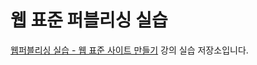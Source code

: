 # 웹 표준 퍼블리싱 실습

[웹퍼블리싱 실습 - 웹 표준 사이트 만들기](https://edu.goorm.io/learn/lecture/16941/%25EC%259B%25B9%25ED%258D%25BC%25EB%25B8%2594%25EB%25A6%25AC%25EC%258B%25B1-%25EC%258B%25A4%25EC%258A%25B5-%25EC%259B%25B9-%25ED%2591%259C%25EC%25A4%2580-%25EC%2582%25AC%25EC%259D%25B4%25ED%258A%25B8-%25EB%25A7%258C%25EB%2593%25A4%25EA%25B8%25B0%E2%80%8B) 강의 실습 저장소입니다.
